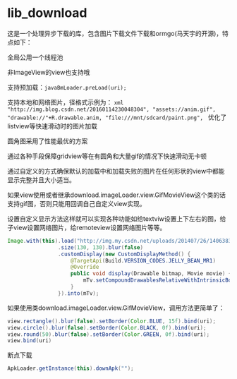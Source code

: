 # lib_download
这是一个处理异步下载的库，包含图片下载文件下载和ormgo(马天宇的开源)，特点如下：

全局公用一个线程池

非ImageView的view也支持哦

支持预加载：```javaBmLoader.preLoad(uri);```

支持本地和网络图片，径格式示例为：
		```xml
		"http://img.blog.csdn.net/20160114230048304",
    		"assets://anim.gif",
                "drawable://"+R.drawable.anim,
                "file:///mnt/sdcard/paint.png",
                ```
优化了listview等快速滑动时的图片加载

圆角图采用了性能最优的方案

通过各种手段保障gridview等在有圆角和大量gif的情况下快速滑动无卡顿

通过自定义的方式确保默认的加载中和加载失败的图片在任何形状的view中都能显示完整并且大小适当。

如果view使用或者继承download.imageLoader.view.GifMovieView这个类的话支持gif图，否则只能用回调自己自定义view实现。

设置自定义显示方法这样就可以实现各种功能如给textviw设置上下左右的图，给子view设置网络图片，给remoteview设置网络图片等等。
```java
Image.with(this).load("http://img.my.csdn.net/uploads/201407/26/1406383265_8550.jpg")
                .size(130, 130).blur(false)
                .customDisplay(new CustomDisplayMethod() {
                    @TargetApi(Build.VERSION_CODES.JELLY_BEAN_MR1)
                    @Override
                    public void display(Drawable bitmap, Movie movie) {
                        mTv.setCompoundDrawablesRelativeWithIntrinsicBounds(bitmap, null, null, null);
                    }
                }).into(mTv);
```
        
如果使用类download.imageLoader.view.GifMovieView，调用方法更简单了：
```java
view.rectangle().blur(false).setBorder(Color.BLUE, 15f).bind(uri);
view.circle().blur(false).setBorder(Color.BLACK, 0f).bind(uri);
view.round(50).blur(false).setBorder(Color.GREEN, 0f).bind(uri);
view.bind(uri)

```

断点下载 
```java
ApkLoader.getInstance(this).downApk("");
```




